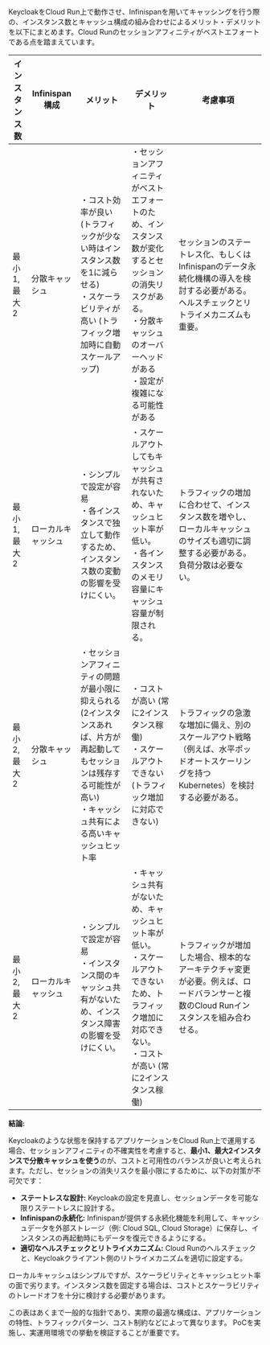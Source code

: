 KeycloakをCloud Run上で動作させ、Infinispanを用いてキャッシングを行う際の、インスタンス数とキャッシュ構成の組み合わせによるメリット・デメリットを以下にまとめます。Cloud Runのセッションアフィニティがベストエフォートである点を踏まえています。


| インスタンス数 | Infinispan構成 | メリット                                                                     | デメリット                                                                                                                                        | 考慮事項                                                                          |
|--------------|-----------------|------------------------------------------------------------------------------|---------------------------------------------------------------------------------------------------------------------------------------------------|---------------------------------------------------------------------------------|
| 最小1, 最大2  | 分散キャッシュ     | ・コスト効率が良い (トラフィックが少ない時はインスタンス数を1に減らせる) <br> ・スケーラビリティが高い (トラフィック増加時に自動スケールアップ)      | ・セッションアフィニティがベストエフォートのため、インスタンス数が変化するとセッションの消失リスクがある。 <br> ・分散キャッシュのオーバーヘッドがある <br> ・設定が複雑になる可能性がある                                                                  | セッションのステートレス化、もしくはInfinispanのデータ永続化機構の導入を検討する必要がある。ヘルスチェックとリトライメカニズムも重要。              |
| 最小1, 最大2  | ローカルキャッシュ   | ・シンプルで設定が容易 <br> ・各インスタンスで独立して動作するため、インスタンス数の変動の影響を受けにくい。 | ・スケールアウトしてもキャッシュが共有されないため、キャッシュヒット率が低い。 <br> ・各インスタンスのメモリ容量にキャッシュ容量が制限される。         | トラフィックの増加に合わせて、インスタンス数を増やし、ローカルキャッシュのサイズも適切に調整する必要がある。負荷分散は必要ない。              |
| 最小2, 最大2  | 分散キャッシュ     | ・セッションアフィニティの問題が最小限に抑えられる (2インスタンスあれば、片方が再起動してもセッションは残存する可能性が高い) <br> ・キャッシュ共有による高いキャッシュヒット率   | ・コストが高い (常に2インスタンス稼働) <br> ・スケールアウトできない (トラフィック増加に対応できない)                                        | トラフィックの急激な増加に備え、別のスケールアウト戦略（例えば、水平ポッドオートスケーリングを持つKubernetes）を検討する必要がある。                 |
| 最小2, 最大2  | ローカルキャッシュ   | ・シンプルで設定が容易 <br> ・インスタンス間のキャッシュ共有がないため、インスタンス障害の影響を受けにくい。                             | ・キャッシュ共有がないため、キャッシュヒット率が低い。 <br> ・スケールアウトできないため、トラフィック増加に対応できない。 <br> ・コストが高い (常に2インスタンス稼働) | トラフィックが増加した場合、根本的なアーキテクチャ変更が必要。例えば、ロードバランサーと複数のCloud Runインスタンスを組み合わせる。              |


**結論:**

Keycloakのような状態を保持するアプリケーションをCloud Run上で運用する場合、セッションアフィニティの不確実性を考慮すると、**最小1、最大2インスタンスで分散キャッシュを使う**のが、コストと可用性のバランスが良いと考えられます。ただし、セッションの消失リスクを最小限にするために、以下の対策が不可欠です：

* **ステートレスな設計:**  Keycloakの設定を見直し、セッションデータを可能な限りステートレスに設計する。
* **Infinispanの永続化:** Infinispanが提供する永続化機能を利用して、キャッシュデータを外部ストレージ（例: Cloud SQL, Cloud Storage）に保存し、インスタンスの再起動時にもデータを復元できるようにする。
* **適切なヘルスチェックとリトライメカニズム:**  Cloud Runのヘルスチェックと、Keycloakクライアント側のリトライメカニズムを適切に設定する。

ローカルキャッシュはシンプルですが、スケーラビリティとキャッシュヒット率の面で劣ります。インスタンス数を固定する場合は、コストとスケーラビリティのトレードオフを十分に検討する必要があります。


この表はあくまで一般的な指針であり、実際の最適な構成は、アプリケーションの特性、トラフィックパターン、コスト制約などによって異なります。  PoCを実施し、実運用環境での挙動を検証することが重要です。
